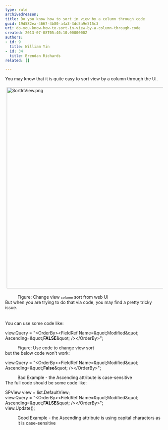```yaml
---
type: rule
archivedreason: 
title: Do you know how to sort in view by a column through code
guid: 19d582ea-4667-4b80-a4a3-3dc5a9e515c3
uri: do-you-know-how-to-sort-in-view-by-a-column-through-code
created: 2013-07-08T05:40:10.0000000Z
authors:
- id: 9
  title: William Yin
- id: 34
  title: Brendan Richards
related: []

---
```



​​​You may know that it is quite&#160;easy to sort view by a column through the UI.<dl class="ssw15-rteElement-ImageArea"><img src="/PublishingImages/SortInView.png" alt="SortInView.png" style="margin&#58;5px;width&#58;650px;" /></dl><dd class="ssw15-rteElement-FigureNormal">Figure&#58; Change view <span style="color&#58;#555555;font-size&#58;11px;font-weight&#58;bold;">column&#160;</span>​sort from web UI</dd><div>But when you are trying to do that via code, you may find a pretty tricky issue.</div>
<br><excerpt class='endintro'></excerpt><br>
You can use some code like&#58;<div><p class="ssw15-rteElement-CodeArea">view.Query = &quot;&lt;OrderBy&gt;&lt;FieldRef Name=\&quot;Modified\&quot; Ascending=\&quot;<strong>FALSE</strong>\&quot; /&gt;&lt;/OrderBy&gt;&quot;;</p><dd class="ssw15-rteElement-FigureNormal">Figure&#58; Use code to change view sort</dd><div>but the below code won't work&#58;<br></div><div><p class="ssw15-rteElement-CodeArea">view.Query = &quot;&lt;OrderBy&gt;&lt;FieldRef Name=\&quot;Modified\&quot; Ascending=\&quot;<strong>False</strong>\&quot; /&gt;&lt;/OrderBy&gt;&quot;;</p><dd class="ssw15-rteElement-FigureBad">Bad Example - the Ascending attribute is case-sensitive<br></dd><div>The full code should be some code&#160;​like&#58;</div><div><p class="ssw15-rteElement-CodeArea">SPView view = list.DefaultView;<br>view.Query = &quot;&lt;OrderBy&gt;&lt;FieldRef Name=\&quot;Modified\&quot; Ascending=\&quot;<strong>FALSE</strong>\&quot; /&gt;&lt;/OrderBy&gt;&quot;;<br>view.Update();​​​​<br></p><dd class="ssw15-rteElement-FigureGood">​Good Example - the Ascending attribute is using capital charactors as it is case-sensitive</dd>&#160; &#160; &#160; &#160; &#160; &#160; &#160; &#160; &#160;</div></div><div>&#160; &#160; &#160; &#160; &#160; &#160; &#160; &#160; &#160; &#160;&#160;</div><div>&#160; &#160; &#160; &#160; &#160; &#160; &#160; &#160; &#160; &#160;&#160;</div><br></div>


